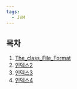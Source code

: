 ```yaml
---
tags:
  - JVM
---
```

## 목차

1. [The_class_File_Format](#The_class_File_Format)
2. [인덱스2](#인덱스2)
3. [인덱스3](#인덱스3)
4. [인덱스4](#인덱스4)



